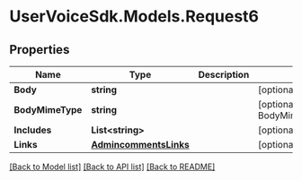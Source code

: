 # UserVoiceSdk.Models.Request6
## Properties

Name | Type | Description | Notes
------------ | ------------- | ------------- | -------------
**Body** | **string** |  | [optional] 
**BodyMimeType** | **string** |  | [optional] [default to BodyMimeTypeEnum.Plain]
**Includes** | **List&lt;string&gt;** |  | [optional] 
**Links** | [**AdmincommentsLinks**](AdmincommentsLinks.md) |  | [optional] 

[[Back to Model list]](../README.md#documentation-for-models) [[Back to API list]](../README.md#documentation-for-api-endpoints) [[Back to README]](../README.md)

